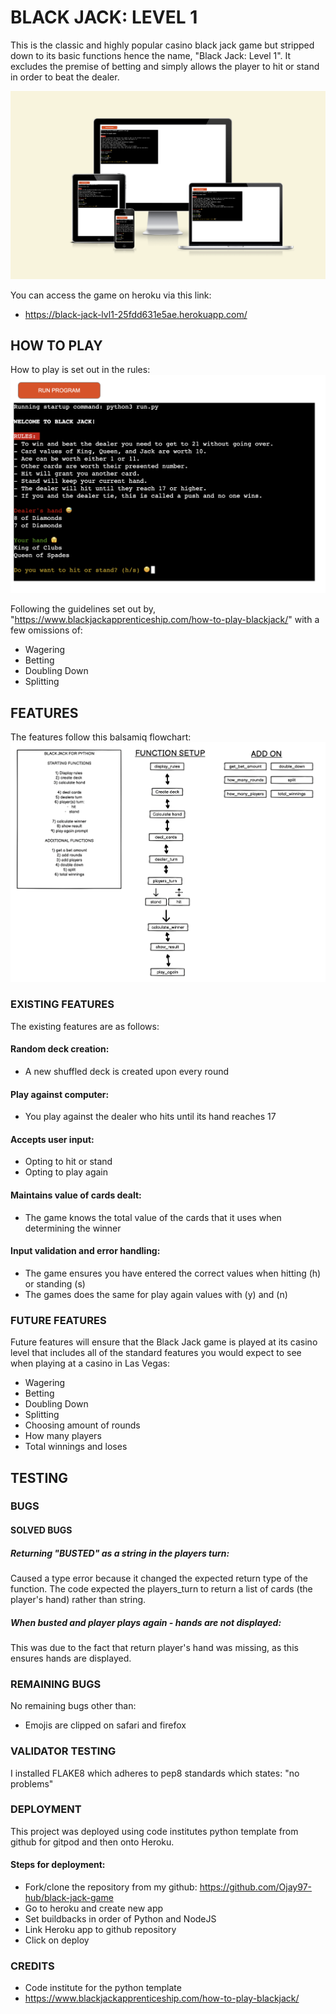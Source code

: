 # BLACK JACK: LEVEL 1

This is the classic and highly popular casino black jack game but stripped down to its basic functions hence the name, "Black Jack: Level 1". It excludes the premise of betting and simply allows the player to hit or stand in order to beat the dealer.

![screenshot of heroku deployment](./images/screenshots.png)

You can access the game on heroku via this link:

- https://black-jack-lvl1-25fdd631e5ae.herokuapp.com/

## HOW TO PLAY

How to play is set out in the rules:
![screenshot of heroku deployment](./images/heroku-deployed.png)

Following the guidelines set out by, "https://www.blackjackapprenticeship.com/how-to-play-blackjack/" with a few omissions of:

- Wagering
- Betting
- Doubling Down
- Splitting

## FEATURES

The features follow this balsamiq flowchart:
![balsamiq flowchart](./images/balsamiq-flowchart.png)

### EXISTING FEATURES

The existing features are as follows:

#### Random deck creation:

- A new shuffled deck is created upon every round

#### Play against computer:

- You play against the dealer who hits until its hand reaches 17

#### Accepts user input:

- Opting to hit or stand
- Opting to play again

#### Maintains value of cards dealt:

- The game knows the total value of the cards that it uses when determining the winner

#### Input validation and error handling:

- The game ensures you have entered the correct values when hitting (h) or standing (s)
- The games does the same for play again values with (y) and (n)

### FUTURE FEATURES

Future features will ensure that the Black Jack game is played at its casino level that includes all of the standard features you would expect to see when playing at a casino in Las Vegas:

- Wagering
- Betting
- Doubling Down
- Splitting
- Choosing amount of rounds
- How many players
- Total winnings and loses

## TESTING

### BUGS

#### SOLVED BUGS

##### Returning "BUSTED" as a string in the players turn:

Caused a type error because it changed the expected return type of the function. The code expected the players_turn to return a list of cards (the player's hand) rather than string.

##### When busted and player plays again - hands are not displayed:

This was due to the fact that return player's hand was missing, as this ensures hands are displayed.

### REMAINING BUGS

No remaining bugs other than:

- Emojis are clipped on safari and firefox

### VALIDATOR TESTING

I installed FLAKE8 which adheres to pep8 standards which states: "no problems"

### DEPLOYMENT

This project was deployed using code institutes python template from github for gitpod and then onto Heroku.

#### Steps for deployment:

- Fork/clone the repository from my github: https://github.com/Ojay97-hub/black-jack-game
- Go to heroku and create new app
- Set buildbacks in order of Python and NodeJS
- Link Heroku app to github repository
- Click on deploy

### CREDITS

- Code institute for the python template
- https://www.blackjackapprenticeship.com/how-to-play-blackjack/
